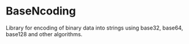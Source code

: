 BaseNcoding
===========

Library for encoding of binary data into strings using base32, base64, base128 and other algorithms.
